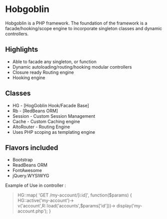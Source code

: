 Hobgoblin
=========

Hobgoblin is a PHP framework.
The foundation of the framework is a facade/hooking/scope engine to incorporate singleton classes and dynamic controllers.

Highlights
-----------
* Able to facade any singleton, or function
* Dynamic autoloading/routing/hooking modular controllers
* Closure ready Routing engine
* Hooking engine

Classes
-----------
* HG - [HogGoblin Hook/Facade Base]
* Rb - [RedBeans ORM]
* Session - Custom Session Management
* Cache - Custom Caching engine
* AltoRouter - Routing Engine
* Uses PHP scoping as templating engine


Flavors included
-----------
* Bootstrap
* ReadBeans ORM
* FontAwesome
* jQuery.WYSIWYG

Example of Use in controller : 

> HG::map( 'GET /my-account/[i:id]', function($params) {
>   HG::active('my-account')->
>   v('account',R::load('accounts',$params['id']))->
>   display('my-account.php');
> }

